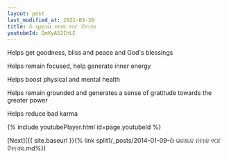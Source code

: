 ```yaml
---
layout: post
last_modified_at: 2021-03-30
title: ଓଁ ସୂକ୍ଷ୍ମୟ ନମାହ ୧୦୮ ଟିମଏସ
youtubeId: QmXyA52IhLE
---
```

 
 
Helps get goodness, bliss and peace and God's blessings
 
Helps remain focused, help generate inner energy 
 
Helps boost physical and mental health 
 
Helps remain grounded and generates a sense of gratitude towards the greater power 
 
Helps reduce bad karma
 
 
 
 


{% include youtubePlayer.html id=page.youtubeId %}
 
[Next]({{ site.baseurl }}{% link  split1/_posts/2014-01-09-ଓଁ ଭାନାବେ ନମାହ ୧୦୮ ଟିମଏସ.md%})
 
